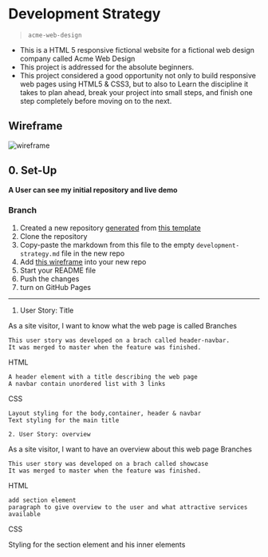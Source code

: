 # Development Strategy

> `acme-web-design`

- This is a HTML 5 responsive fictional website for a fictional web design company called Acme Web Design
- This project is addressed for the absolute beginners.
- This project considered a good opportunity not only to build responsive web pages using HTML5 & CSS3, but to also to  Learn the discipline it takes to plan ahead, break your project into small steps, and finish one step completely before moving on to the next.

## Wireframe

![wireframe](./wireframe.gif)

## 0. Set-Up

__A User can see my initial repository and live demo__

### Branch

1. Created a new repository [generated](https://github.blog/2019-06-06-generate-new-repositories-with-repository-templates/) from [this template](https://github.com/hackyourfuturebelgium/w3-validation-template)
1. Clone the repository
1. Copy-paste the markdown from this file to the empty `development-strategy.md` file in the new repo
1. Add [this wireframe](./wireframe.gif) into your new repo
1. Start your README file
1. Push the changes
1. turn on GitHub Pages

---

1. User Story: Title

As a site visitor, I want to know what the web page is called
Branches

    This user story was developed on a brach called header-navbar.
    It was merged to master when the feature was finished.

HTML

    A header element with a title describing the web page
    A navbar contain unordered list with 3 links

CSS

    Layout styling for the body,container, header & navbar
    Text styling for the main title

    2. User Story: overview

As a site visitor, I want to have an overview about this web page
Branches

    This user story was developed on a brach called showcase
    It was merged to master when the feature was finished.

HTML

    add section element
    paragraph to give overview to the user and what attractive services available

CSS

Styling for the section element and his inner elements
